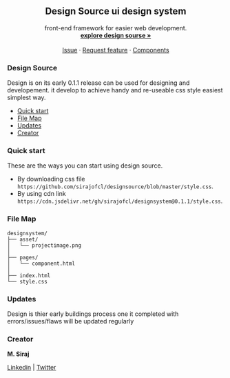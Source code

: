<h2 align="center">Design Source ui design system</h2>

<p align="center">
   front-end framework for easier web development.
  <br>
  <a href="https://designsource.netlify.app/"><strong>explore design sourse »</strong></a>
  <br>
  <br>
  <a href="https://github.com/sirajofcl/designsource/issues/new">Issue</a>
  ·
  <a href="https://github.com/sirajofcl/designsource/issues/new">Request feature</a>
  ·
  <a href="https://designsource.netlify.app/pages/component.html">Components</a>
</p>

### Design Source

Design is on its early 0.1.1 release can be used for designing and developement. it develop to achieve handy and re-useable css style easiest simplest way.

- [Quick start](#quick-start)
- [File Map](#file-map)
- [Updates](#updates)
- [Creator](#creator)


### Quick start

These are the ways you can start using design source.

- By downloading css file `https://github.com/sirajofcl/designsource/blob/master/style.css`.
- By using cdn link `https://cdn.jsdelivr.net/gh/sirajofcl/designsystem@0.1.1/style.css`.


### File Map

  ```
  designsystem/
  ├── asset/
  │   └── projectimage.png
  │
  ├── pages/
  │   └── component.html
  │
  ├── index.html
  └── style.css
  ```

### Updates

Design is thier early buildings process one it completed with errors/issues/flaws will be updated regularly 

### Creator

**M. Siraj**

[Linkedin] | [Twitter]


[twitter]: https://twitter.com/sirajofcl
[linkedin]: https://linkedin.com/in/sirajofcl